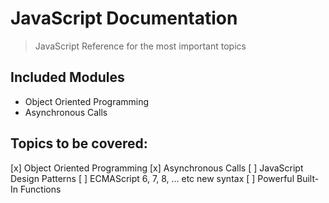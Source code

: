 # JavaScript Documentation

> JavaScript Reference for the most important topics

## Included Modules
* Object Oriented Programming
* Asynchronous Calls


## Topics to be covered:
[x] Object Oriented Programming
[x] Asynchronous Calls
[ ] JavaScript Design Patterns
[ ] ECMAScript 6, 7, 8, ... etc new syntax
[ ] Powerful Built-In Functions 
